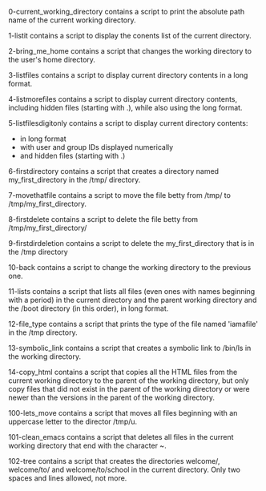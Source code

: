 0-current_working_directory contains a script to print the absolute path name of the current working directory.

1-listit contains a script to display the conents list of the current directory.

2-bring_me_home contains a script that changes the working directory to the user's home directory.

3-listfiles contains a script to display current directory contents in a long format.

4-listmorefiles contains a script to display current directory contents, including hidden files (starting with .), while also using the long format.

5-listfilesdigitonly contains a script to display current directory contents:
- in long format
- with user and group IDs displayed numerically
- and hidden files (starting with .)

6-firstdirectory contains a script that creates a directory named my_first_directory in the /tmp/ directory.

7-movethatfile contains a script to move the file betty from /tmp/ to /tmp/my_first_directory.

8-firstdelete contains a script to delete the file betty from /tmp/my_first_directory/

9-firstdirdeletion contains a script to delete the my_first_directory that is in the /tmp directory

10-back contains a script to change the working directory to the previous one.

11-lists contains a script that lists all files (even ones with names beginning with a period) in the current directory and the parent working directory and the /boot directory (in this order), in long format.

12-file_type contains a script that prints the type of the file named 'iamafile' in the /tmp directory.

13-symbolic_link contains a script that creates a symbolic link to /bin/ls in the working directory.

14-copy_html contains a script that copies all the HTML files from the current working directory to the parent of the working directory, but only copy files that did not exist in the parent of the working directory or were newer than the versions in the parent of the working directory.

100-lets_move contains a script that moves all files beginning with an uppercase letter to the director /tmp/u.

101-clean_emacs contains a script that deletes all files in the current working directory that end with the character ~.

102-tree contains a script that creates the directories welcome/, welcome/to/ and welcome/to/school in the current directory. Only two spaces and lines allowed, not more.
